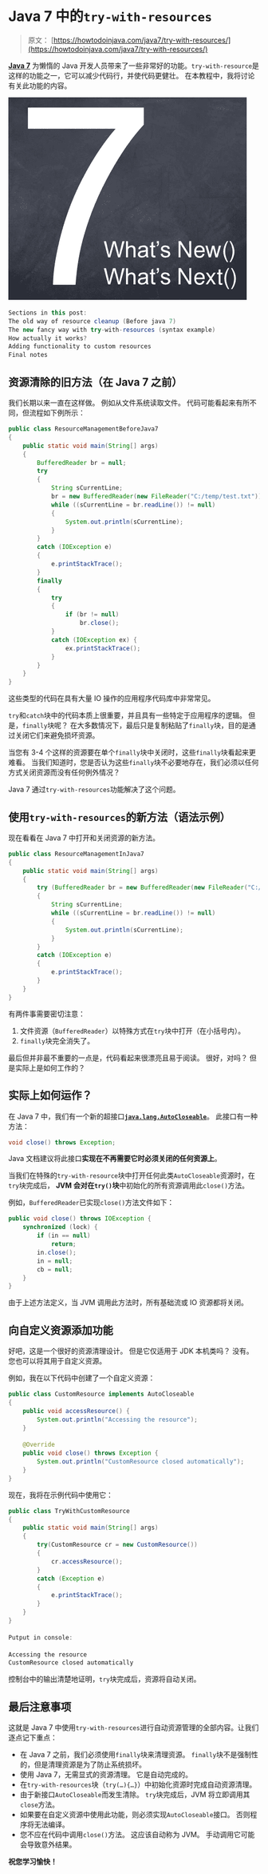 # Java 7 中的`try-with-resources`

> 原文： [https://howtodoinjava.com/java7/try-with-resources/](https://howtodoinjava.com/java7/try-with-resources/)

[**Java 7**](//howtodoinjava.com/category/java-7/ "java 7 features") 为懒惰的 Java 开发人员带来了一些非常好的功能。`try-with-resource`是这样的功能之一，它可以减少代码行，并使代码更健壮。 在本教程中，我将讨论有关此功能的内容。

![java 7 features](img/e9fe6328c61ba53c0ce97bd60ab88afd.png "java 7 features")

```java
Sections in this post: 
The old way of resource cleanup (Before java 7)
The new fancy way with try-with-resources (syntax example)
How actually it works?
Adding functionality to custom resources
Final notes
```

## 资源清除的旧方法（在 Java 7 之前）

我们长期以来一直在这样做。 例如从文件系统读取文件。 代码可能看起来有所不同，但流程如下例所示：

```java
public class ResourceManagementBeforeJava7 
{
	public static void main(String[] args) 
	{
		BufferedReader br = null;
		try 
		{
			String sCurrentLine;
			br = new BufferedReader(new FileReader("C:/temp/test.txt"));
			while ((sCurrentLine = br.readLine()) != null) 
			{
				System.out.println(sCurrentLine);
			}
		} 
		catch (IOException e) 
		{
			e.printStackTrace();
		}
		finally 
		{
			try
			{
				if (br != null)
					br.close();
			} 
			catch (IOException ex) {
				ex.printStackTrace();
			}
		}
	}
}

```

这些类型的代码在具有大量 IO 操作的应用程序代码库中非常常见。

`try`和`catch`块中的代码本质上很重要，并且具有一些特定于应用程序的逻辑。 但是，`finally`块呢？ 在大多​​数情况下，最后只是复制粘贴了`finally`块，目的是通过关闭它们来避免损坏资源。

当您有 3-4 个这样的资源要在单个`finally`块中关闭时，这些`finally`块看起来更难看。 当我们知道时，您是否认为这些`finally`块不必要地存在，我们必须以任何方式关闭资源而没有任何例外情况？

Java 7 通过`try-with-resources`功能解决了这个问题。

## 使用`try-with-resources`的新方法（语法示例）

现在看看在 Java 7 中打开和关闭资源的新方法。

```java
public class ResourceManagementInJava7 
{
	public static void main(String[] args) 
	{
		try (BufferedReader br = new BufferedReader(new FileReader("C:/temp/test.txt")))
		{
			String sCurrentLine;
			while ((sCurrentLine = br.readLine()) != null) 
			{
				System.out.println(sCurrentLine);
			}
		} 
		catch (IOException e) 
		{
			e.printStackTrace();
		}
	}
}

```

有两件事需要密切注意：

1.  文件资源（`BufferedReader`）以特殊方式在`try`块中打开（在小括号内）。
2.  `finally`块完全消失了。

最后但并非最不重要的一点是，代码看起来很漂亮且易于阅读。 很好，对吗？ 但是实际上是如何工作的？

## 实际上如何运作？

在 Java 7 中，我们有一个新的超接口[**`java.lang.AutoCloseable`**](https://docs.oracle.com/javase/7/docs/api/java/lang/AutoCloseable.html "AutoCloseable")。 此接口有一种方法：

```java
void close() throws Exception;

```

Java 文档建议将此接口**实现在不再需要它时必须关闭的任何资源上**。

当我们在特殊的`try-with-resource`块中打开任何此类`AutoCloseable`资源时，在`try`块完成后， **JVM 会对在`try()`块**中初始化的所有资源调用此`close()`方法。

例如，`BufferedReader`已实现`close()`方法文件如下：

```java
public void close() throws IOException {
	synchronized (lock) {
		if (in == null)
			return;
		in.close();
		in = null;
		cb = null;
	}
}

```

由于上述方法定义，当 JVM 调用此方法时，所有基础流或 IO 资源都将关闭。

## 向自定义资源添加功能

好吧，这是一个很好的资源清理设计。 但是它仅适用于 JDK 本机类吗？ 没有。 您也可以将其用于自定义资源。

例如，我在以下代码中创建了一个自定义资源：

```java
public class CustomResource implements AutoCloseable 
{
	public void accessResource() {
		System.out.println("Accessing the resource");
	}

	@Override
	public void close() throws Exception {
		System.out.println("CustomResource closed automatically");
	}
}

```

现在，我将在示例代码中使用它：

```java
public class TryWithCustomResource 
{
	public static void main(String[] args)
	{
		try(CustomResource cr = new CustomResource())
		{
			cr.accessResource();
		}
		catch (Exception e)
		{
			e.printStackTrace();
		}
	}
}

Putput in console:

Accessing the resource
CustomResource closed automatically

```

控制台中的输出清楚地证明，`try`块完成后，资源将自动关闭。

## 最后注意事项

这就是 Java 7 中使用`try-with-resources`进行自动资源管理的全部内容。让我们逐点记下重点：

*   在 Java 7 之前，我们必须使用`finally`块来清理资源。 `finally`块不是强制性的，但是清理资源是为了防止系统损坏。
*   使用 Java 7，无需显式的资源清理。 它是自动完成的。
*   在`try-with-resources`块（`try(…){…}`）中初始化资源时完成自动资源清理。
*   由于新接口`AutoCloseable`而发生清除。 `try`块完成后，JVM 将立即调用其`close`方法。
*   如果要在自定义资源中使用此功能，则必须实现`AutoCloseable`接口。 否则程序将无法编译。
*   您不应在代码中调用`close()`方法。 这应该自动称为 JVM。 手动调用它可能会导致意外结果。

**祝您学习愉快！**